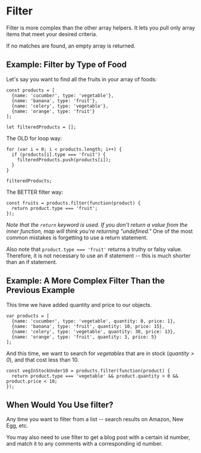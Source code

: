 # Filter

Filter is more complex than the other array helpers. It lets you pull only array items that meet your desired criteria.

If no matches are found, an empty array is returned.


## Example: Filter by Type of Food

Let's say you want to find all the fruits in your array of foods:

```
const products = [
  {name: 'cucumber', type: 'vegetable'},
  {name: 'banana', type: 'fruit'},
  {name: 'celery', type: 'vegetable'},
  {name: 'orange', type: 'fruit'}
];

let filteredProducts = [];
```

The OLD for loop way:

```
for (var i = 0; i < products.length; i++) {
  if (products[i].type === 'fruit') {
    filteredProducts.push(products[i]);
  }
}

filteredProducts;
```

The BETTER filter way:

```
const fruits = products.filter(function(product) {
  return product.type === 'fruit';
});
```

*Note that the `return` keyword is used. If you don't return a value from the inner function, map will think you're returning "undefined."* One of the most common mistakes is forgetting to use a return statement.

Also note that `product.type === 'fruit'` returns a truthy or falsy value. Therefore, it is not necessary to use an if statement -- this is much shorter than an if statement.


## Example: A More Complex Filter Than the Previous Example

This time we have added quantity and price to our objects.

```
var products = [
  {name: 'cucumber', type: 'vegetable', quantity: 0, price: 1},
  {name: 'banana', type: 'fruit', quantity: 10, price: 15},
  {name: 'celery', type: 'vegetable', quantity: 30, price: 13},
  {name: 'orange', type: 'fruit', quantity: 3, price: 5}
];
```

And this time, we want to search for *vegetables* that are in stock (*quantity > 0*), and that cost less than 10.

```
const vegInStockUnder10 = products.filter(function(product) {
  return product.type === 'vegetable' && product.quantity > 0 && product.price < 10;
});
```


## When Would You Use filter?

Any time you want to filter from a list -- search results on Amazon, New Egg, etc.

You may also need to use filter to get a blog post with a certain id number, and match it to any comments with a corresponding id number.